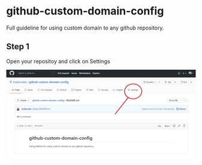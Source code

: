 # github-custom-domain-config
Full guideline for using custom domain to any github repository. 

## Step 1
Open your repositoy and click on Settings

![Repo](/images/open-repo.jpg)
